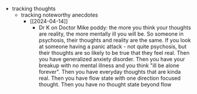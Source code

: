   * tracking thoughts
    * tracking noteworthy anecdotes
      * [[2024-04-14]]
        * Dr K on Doctor Mike poddy: the more you think your thoughts are reality, the more mentally ill you will be. So someone in psychosis, their thoughts and reality are the same. If you look at someone having a panic attack - not quite psychosis, but their thoughts are so likely to be true that they feel real. Then you have generalized anxiety disorder. Then you have your breakup with no mental illness and you think "ill be alone forever". Then you have everyday thoughts that are kinda real. Then you have flow state with one direction focused thought. Then you have no thought state beyond flow